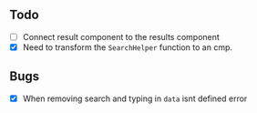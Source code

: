 ## Todo
- [ ] Connect result component to the results component
- [x] Need to transform the `SearchHelper` function to an cmp. 

## Bugs
- [x] When removing search and typing in `data` isnt defined error